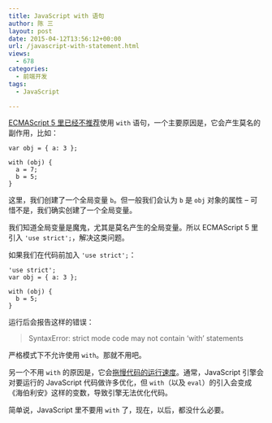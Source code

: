 ```yaml
---
title: JavaScript with 语句
author: 陈 三
layout: post
date: 2015-04-12T13:56:12+00:00
url: /javascript-with-statement.html
views:
  - 678
categories:
  - 前端开发
tags:
  - JavaScript

---
```

​[ECMAScript 5 里已经不推荐][1]使用 `with` 语句，一个主要原因是，它会产生莫名的副作用，比如：

    var obj = { a: 3 };
    
    with (obj) {
      a = 7;
      b = 5;
    }
    

这里，我们创建了一个全局变量 `b`。但一般我们会认为 `b` 是 `obj` 对象的属性 &#8211; 可惜不是，我们确实创建了一个全局变量。

我们知道全局变量是魔鬼，尤其是莫名产生的全局变量。所以 ECMAScript 5 里引入 `'use strict';`，解决这类问题。

如果我们在代码前加入 `'use strict';`：

    'use strict';
    var obj = { a: 3 };
    
    with (obj) {
      b = 5;
    }
    

运行后会报告这样的错误：

> SyntaxError: strict mode code may not contain &#8216;with&#8217; statements

严格模式下不允许使用 `with`。那就不用吧。

另一个不用 `with` 的原因是，它会[拖慢代码的运行速度][2]。通常，JavaScript 引擎会对要运行的 JavaScript 代码做许多优化，但 `with`（以及 `eval`）的引入会变成《海伯利安》这样的变数，导致引擎无法优化代码。

简单说，JavaScript 里不要用 `with` 了，现在，以后，都没什么必要。

 [1]: https://developer.mozilla.org/en-US/docs/Web/JavaScript/Reference/Statements/with
 [2]: https://github.com/getify/You-Dont-Know-JS/blob/master/scope%20&%20closures/ch2.md#performance